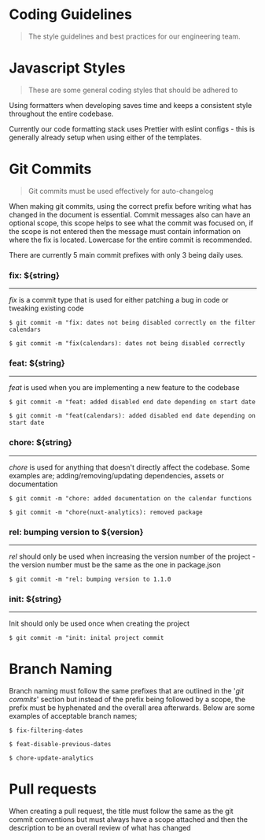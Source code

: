# Coding Guidelines

> The style guidelines and best practices for our engineering team.

# Javascript Styles

> These are some general coding styles that should be adhered to

Using formatters when developing saves time and keeps a consistent style throughout the entire codebase.

Currently our code formatting stack uses Prettier with eslint configs - this is generally already setup when using either of the templates.

# Git Commits

> Git commits must be used effectively for auto-changelog

When making git commits, using the correct prefix before writing what has changed in the document is essential. Commit messages also can have an optional scope, this scope helps to see what the commit was focused on, if the scope is not entered then the message must contain information on where the fix is located. Lowercase for the entire commit is recommended.

There are currently 5 main commit prefixes with only 3 being daily uses.

### fix: \${string}

---

_fix_ is a commit type that is used for either patching a bug in code or tweaking existing code

    $ git commit -m "fix: dates not being disabled correctly on the filter calendars

    $ git commit -m "fix(calendars): dates not being disabled correctly

### feat: \${string}

---

_feat_ is used when you are implementing a new feature to the codebase

    $ git commit -m "feat: added disabled end date depending on start date

    $ git commit -m "feat(calendars): added disabled end date depending on start date

### chore: \${string}

---

_chore_ is used for anything that doesn't directly affect the codebase. Some examples are; adding/removing/updating dependencies, assets or documentation

    $ git commit -m "chore: added documentation on the calendar functions

    $ git commit -m "chore(nuxt-analytics): removed package

### rel: bumping version to \${version}

---

_rel_ should only be used when increasing the version number of the project - the version number must be the same as the one in package.json

    $ git commit -m "rel: bumping version to 1.1.0

### init: \${string}

---

Init should only be used once when creating the project

    $ git commit -m "init: inital project commit

# Branch Naming

Branch naming must follow the same prefixes that are outlined in the '_git commits_' section but instead of the prefix being followed by a scope, the prefix must be hyphenated and the overall area afterwards. Below are some examples of acceptable branch names;

    $ fix-filtering-dates

    $ feat-disable-previous-dates

    $ chore-update-analytics

# Pull requests

When creating a pull request, the title must follow the same as the git commit conventions but must always have a scope attached and then the description to be an overall review of what has changed
